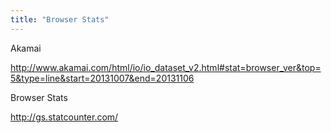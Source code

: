 ```yaml
---
title: "Browser Stats"
---
```


Akamai

http://www.akamai.com/html/io/io_dataset_v2.html#stat=browser_ver&top=5&type=line&start=20131007&end=20131106

Browser Stats

http://gs.statcounter.com/